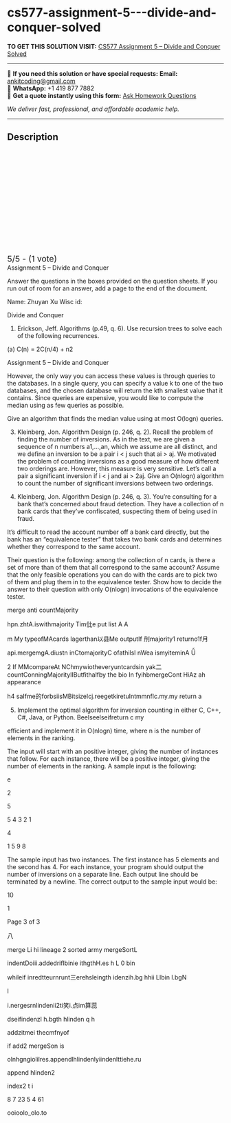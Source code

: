 # cs577-assignment-5---divide-and-conquer-solved
**TO GET THIS SOLUTION VISIT:** [CS577 Assignment 5 – Divide and Conquer Solved](https://www.ankitcodinghub.com/product/cs577-solved-5/)


---

📩 **If you need this solution or have special requests:** **Email:** ankitcoding@gmail.com  
📱 **WhatsApp:** +1 419 877 7882  
📄 **Get a quote instantly using this form:** [Ask Homework Questions](https://www.ankitcodinghub.com/services/ask-homework-questions/)

*We deliver fast, professional, and affordable academic help.*

---

<h2>Description</h2>



<div class="kk-star-ratings kksr-auto kksr-align-center kksr-valign-top" data-payload="{&quot;align&quot;:&quot;center&quot;,&quot;id&quot;:&quot;120290&quot;,&quot;slug&quot;:&quot;default&quot;,&quot;valign&quot;:&quot;top&quot;,&quot;ignore&quot;:&quot;&quot;,&quot;reference&quot;:&quot;auto&quot;,&quot;class&quot;:&quot;&quot;,&quot;count&quot;:&quot;1&quot;,&quot;legendonly&quot;:&quot;&quot;,&quot;readonly&quot;:&quot;&quot;,&quot;score&quot;:&quot;5&quot;,&quot;starsonly&quot;:&quot;&quot;,&quot;best&quot;:&quot;5&quot;,&quot;gap&quot;:&quot;4&quot;,&quot;greet&quot;:&quot;Rate this product&quot;,&quot;legend&quot;:&quot;5\/5 - (1 vote)&quot;,&quot;size&quot;:&quot;24&quot;,&quot;title&quot;:&quot;CS577 Assignment 5 – Divide and Conquer Solved&quot;,&quot;width&quot;:&quot;138&quot;,&quot;_legend&quot;:&quot;{score}\/{best} - ({count} {votes})&quot;,&quot;font_factor&quot;:&quot;1.25&quot;}">

<div class="kksr-stars">

<div class="kksr-stars-inactive">
            <div class="kksr-star" data-star="1" style="padding-right: 4px">


<div class="kksr-icon" style="width: 24px; height: 24px;"></div>
        </div>
            <div class="kksr-star" data-star="2" style="padding-right: 4px">


<div class="kksr-icon" style="width: 24px; height: 24px;"></div>
        </div>
            <div class="kksr-star" data-star="3" style="padding-right: 4px">


<div class="kksr-icon" style="width: 24px; height: 24px;"></div>
        </div>
            <div class="kksr-star" data-star="4" style="padding-right: 4px">


<div class="kksr-icon" style="width: 24px; height: 24px;"></div>
        </div>
            <div class="kksr-star" data-star="5" style="padding-right: 4px">


<div class="kksr-icon" style="width: 24px; height: 24px;"></div>
        </div>
    </div>

<div class="kksr-stars-active" style="width: 138px;">
            <div class="kksr-star" style="padding-right: 4px">


<div class="kksr-icon" style="width: 24px; height: 24px;"></div>
        </div>
            <div class="kksr-star" style="padding-right: 4px">


<div class="kksr-icon" style="width: 24px; height: 24px;"></div>
        </div>
            <div class="kksr-star" style="padding-right: 4px">


<div class="kksr-icon" style="width: 24px; height: 24px;"></div>
        </div>
            <div class="kksr-star" style="padding-right: 4px">


<div class="kksr-icon" style="width: 24px; height: 24px;"></div>
        </div>
            <div class="kksr-star" style="padding-right: 4px">


<div class="kksr-icon" style="width: 24px; height: 24px;"></div>
        </div>
    </div>
</div>


<div class="kksr-legend" style="font-size: 19.2px;">
            5/5 - (1 vote)    </div>
    </div>
Assignment 5 – Divide and Conquer

Answer the questions in the boxes provided on the question sheets. If you run out of room for an answer, add a page to the end of the document.

Name: Zhuyan Xu Wisc id:

Divide and Conquer

1. Erickson, Jeff. Algorithms (p.49, q. 6). Use recursion trees to solve each of the following recurrences.

(a) C(n) = 2C(n/4) + n2

Assignment 5 – Divide and Conquer

However, the only way you can access these values is through queries to the databases. In a single query, you can specify a value k to one of the two databases, and the chosen database will return the kth smallest value that it contains. Since queries are expensive, you would like to compute the median using as few queries as possible.

Give an algorithm that finds the median value using at most O(logn) queries.

3. Kleinberg, Jon. Algorithm Design (p. 246, q. 2). Recall the problem of finding the number of inversions. As in the text, we are given a sequence of n numbers a1,…,an, which we assume are all distinct, and we define an inversion to be a pair i &lt; j such that ai &gt; aj. We motivated the problem of counting inversions as a good measure of how different two orderings are. However, this measure is very sensitive. Let’s call a pair a significant inversion if i &lt; j and ai &gt; 2aj. Give an O(nlogn) algorithm to count the number of significant inversions between two orderings.

4. Kleinberg, Jon. Algorithm Design (p. 246, q. 3). You’re consulting for a bank that’s concerned about fraud detection. They have a collection of n bank cards that they’ve confiscated, suspecting them of being used in fraud.

It’s difficult to read the account number off a bank card directly, but the bank has an “equivalence tester” that takes two bank cards and determines whether they correspond to the same account.

Their question is the following: among the collection of n cards, is there a set of more than of them that all correspond to the same account? Assume that the only feasible operations you can do with the cards are to pick two of them and plug them in to the equivalence tester. Show how to decide the answer to their question with only O(nlogn) invocations of the equivalence tester.

merge anti countMajority

hpn.zhtA.iswithmajority Tim仳e put list A A

m My typeofMAcards lagerthan以县Me outputIf 刐majority1 returno1f⽉

api.mergemgA.diustn inCtomajorityC ofathilsl nWea ismyiteminA Ǚ

2 If MMcompareAt NChmywiotheveryuntcardsin yak⼆countConningMajoritylIButfithalfby the bio In fyihbmergeCont HiAz ah appearance

h4 saIfme的forbsiisMBitsizelcj.reegetkiretuIntmmnflc.my.my return a

5. Implement the optimal algorithm for inversion counting in either C, C++, C#, Java, or Python. Beelseelseifreturn c my

efficient and implement it in O(nlogn) time, where n is the number of elements in the ranking.

The input will start with an positive integer, giving the number of instances that follow. For each instance, there will be a positive integer, giving the number of elements in the ranking. A sample input is the following:

e

2

5

5 4 3 2 1

4

1 5 9 8

The sample input has two instances. The first instance has 5 elements and the second has 4. For each instance, your program should output the number of inversions on a separate line. Each output line should be terminated by a newline. The correct output to the sample input would be:

10

1

Page 3 of 3

⼋

merge Li hi lineage 2 sorted army mergeSortL

indentDoiii.addedriflbinie ithgthH.es h L 0 bin

whileif inredtteurnrunt三erehsleingth idenzih.bg hhii LIbin l.bgN

l

i.nergesrnlindenii2ti笑i.点im算蕊

dseifindenzl h.bgth hlinden q h

addzitmei thecmfnyof

if add2 mergeSon is

olnhgngiolilres.appendlhlindenlyiindenlttiehe.ru

append hlinden2

index2 t i

8 7 23 5 4 61

ooioolo_olo.to
